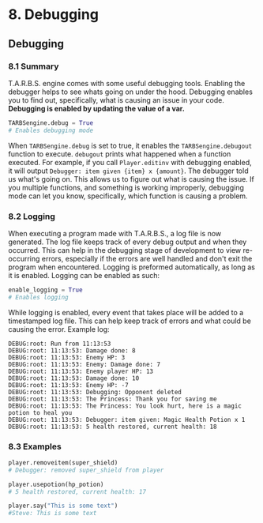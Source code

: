# 8. Debugging

## Debugging

### 8.1 Summary

T.A.R.B.S. engine comes with some useful debugging tools. Enabling the debugger helps to see whats going on under the hood. Debugging enables you to find out, specifically, what is causing an issue in your code. **Debugging is enabled by updating the value of a var.**

```python
TARBSengine.debug = True
# Enables debugging mode
```

When `TARBSengine.debug` is set to true, it enables the `TARBSengine.debugout` function to execute. `debugout` prints what happened when a function executed. For example, if you call `Player.editinv` with debugging enabled, it will output `Debugger: item given {item} x {amount}`. The debugger told us what's going on. This allows us to figure out what is causing the issue. If you multiple functions, and something is working improperly, debugging mode can let you know, specifically, which function is causing a problem.



### 8.2 Logging

When executing a program made with T.A.R.B.S., a log file is now generated. The log file keeps track of every debug output and when they occurred. This can help in the debugging stage of development to view re-occurring errors, especially if the errors are well handled and don't exit the program when encountered. Logging is preformed automatically, as long as it is enabled. Logging can be enabled as such:

```python
enable_logging = True
# Enables logging
```

While logging is enabled, every event that takes place will be added to a timestamped log file. This can help keep track of errors and what could be causing the error. Example log:

```text
DEBUG:root: Run from 11:13:53
DEBUG:root: 11:13:53: Damage done: 8
DEBUG:root: 11:13:53: Enemy HP: 3
DEBUG:root: 11:13:53: Enemy: Damage done: 7
DEBUG:root: 11:13:53: Enemy player HP: 13
DEBUG:root: 11:13:53: Damage done: 10
DEBUG:root: 11:13:53: Enemy HP: -7
DEBUG:root: 11:13:53: Debugging: Opponent deleted
DEBUG:root: 11:13:53: The Princess: Thank you for saving me
DEBUG:root: 11:13:53: The Princess: You look hurt, here is a magic potion to heal you
DEBUG:root: 11:13:53: Debugger: item given: Magic Health Potion x 1
DEBUG:root: 11:13:53: 5 health restored, current health: 18
```



### 8.3 Examples

```python
player.removeitem(super_shield)
# Debugger: removed super_shield from player

player.usepotion(hp_potion)
# 5 health restored, current health: 17

player.say("This is some text")
#Steve: This is some text
```





